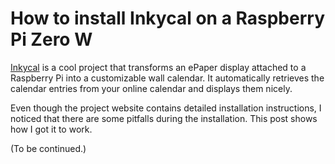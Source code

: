 # How to install Inkycal on a Raspberry Pi Zero W

[Inkycal](https://github.com/aceinnolab/Inkycal) is a cool project that transforms an ePaper display attached to a Raspberry Pi into a customizable wall calendar. It automatically retrieves the calendar entries from your online calendar and displays them nicely.

Even though the project website contains detailed installation instructions, I noticed that there are some pitfalls during the installation. This post shows how I got it to work.

(To be continued.)
